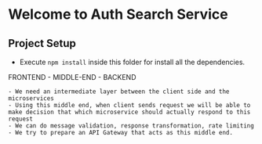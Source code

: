 # Welcome to Auth Search Service

## Project Setup
- Execute `npm install` inside this folder for install all the dependencies.

FRONTEND - MIDDLE-END - BACKEND

    - We need an intermediate layer between the client side and the microservices
    - Using this middle end, when client sends request we will be able to make decision that which microservice should actually respond to this request
    - We can do message validation, response transformation, rate limiting
    - We try to prepare an API Gateway that acts as this middle end.